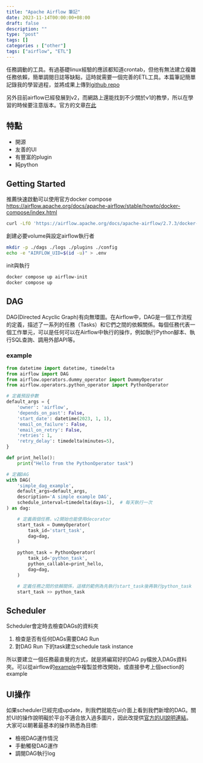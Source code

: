 ```yaml
---
title: "Apache Airflow 筆記"
date: 2023-11-14T00:00:00+08:00
draft: false
description: ""
type: "post"
tags: []
categories : ["other"]
tags: ["airflow", "ETL"]
---
```


任務調動的工具。有過基礎linux經驗的應該都知道crontab，但他有無法建立複雜任務依賴，簡單調閱日誌等缺點，這時就需要一個完善的ETL工具。本篇筆記簡單記錄我的學習過程，並將成果上傳到[github repo](https://github.com/shawn1251/StockFlow)

另外目前airflow已經發展到v2，而網路上還能找到不少關於v1的教學，所以在學習的時候要注意版本。官方的文章[在此](https://airflow.apache.org/blog/airflow-two-point-oh-is-here/)

## 特點
* 開源
* 友善的UI
* 有豐富的plugin
* 純python


## Getting Started

推薦快速啟動可以使用官方docker compose
https://airflow.apache.org/docs/apache-airflow/stable/howto/docker-compose/index.html
```bash
curl -LfO 'https://airflow.apache.org/docs/apache-airflow/2.7.3/docker-compose.yaml'
```
創建必要volume與設定airflow執行者
```bash
mkdir -p ./dags ./logs ./plugins ./config
echo -e "AIRFLOW_UID=$(id -u)" > .env
```
init與執行
```bash
docker compose up airflow-init
docker compose up
```

## DAG
DAG(Directed Acyclic Graph)有向無環圖。在Airflow中，DAG是一個工作流程的定義，描述了一系列的任務（Tasks）和它們之間的依賴關係。每個任務代表一個工作單元，可以是任何可以在Airflow中執行的操作，例如執行Python腳本、執行SQL查詢、調用外部API等。

### example
```python
from datetime import datetime, timedelta
from airflow import DAG
from airflow.operators.dummy_operator import DummyOperator
from airflow.operators.python_operator import PythonOperator

# 定義預設參數
default_args = {
    'owner': 'airflow',
    'depends_on_past': False,
    'start_date': datetime(2023, 1, 1),
    'email_on_failure': False,
    'email_on_retry': False,
    'retries': 1,
    'retry_delay': timedelta(minutes=5),
}

def print_hello():
    print("Hello from the PythonOperator task")

# 定義DAG
with DAG(
    'simple_dag_example',
    default_args=default_args,
    description='A simple example DAG',
    schedule_interval=timedelta(days=1),  # 每天執行一次
) as dag:

    # 定義兩個任務，v2開始也能使用decorator
    start_task = DummyOperator(
        task_id='start_task',
        dag=dag,
    )

    python_task = PythonOperator(
        task_id='python_task',
        python_callable=print_hello,
        dag=dag,
    )

    # 定義任務之間的依賴關係，這樣的範例為先執行start_task後再執行python_task
    start_task >> python_task
```

## Scheduler
Scheduler會定時去檢查DAGs的資料夾
1. 檢查是否有任何DAGs需要DAG Run
2. 對DAG Run 下的task建立schedule task instance

所以要建立一個任務最直覺的方式，就是將編寫好的DAG py檔放入DAGs資料夾。可以從airflow的[example](https://airflow.apache.org/docs/apache-airflow/2.0.0/tutorial.html)中複製並修改開始，或直接參考上個section的example

## UI操作
如果scheduler已經完成update，則我們就能在ui介面上看到我們新增的DAG。關於UI的操作說明礙於平台不適合放入過多圖片，因此改提供[官方的UI說明連結](https://airflow.apache.org/docs/apache-airflow/stable/ui.html)。
大家可以朝著最基本的操作熟悉為目標:
* 檢視DAG運作情況
* 手動觸發DAG運作
* 調閱DAG執行log

